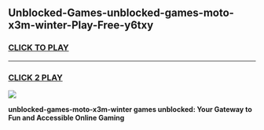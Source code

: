 
## Unblocked-Games-unblocked-games-moto-x3m-winter-Play-Free-y6txy
<h3>
<a href="https://premium76.site?title=unblocked-games-moto-x3m-winter&ref=23A">CLICK TO PLAY</a></h3>
<hr>

<h3>
<a href="https://premium76.site?title=unblocked-games-moto-x3m-winter&ref=23A">CLICK 2 PLAY</a>
  
</h3>

<a href="https://premium76.site?title=unblocked-games-moto-x3m-winter&ref=23A"><img src="https://clearcache.store/games.png"></a>


**unblocked-games-moto-x3m-winter games unblocked: Your Gateway to Fun and Accessible Online Gaming**
